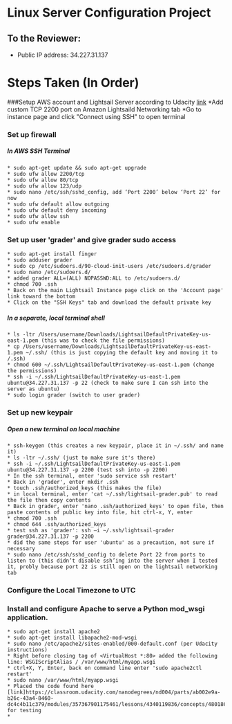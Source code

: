 # Linux Server Configuration Project

## To the Reviewer:
* Public IP address: 34.227.31.137

# Steps Taken (In Order)
###Setup AWS account and Lightsail Server according to Udacity [link](https://classroom.udacity.com/nanodegrees/nd004/parts/ab002e9a-b26c-43a4-8460-dc4c4b11c379/modules/357367901175462/lessons/3573679011239847/concepts/ce268cfe-99ec-49be-9326-876375f89a22)
    *Add custom TCP 2200 port on Amazon Lightsaild Networking tab
    *Go to instance page and click "Connect using SSH" to open terminal

### Set up firewall
##### In AWS SSH Terminal
    * sudo apt-get update && sudo apt-get upgrade
    * sudo ufw allow 2200/tcp
    * sudo ufw allow 80/tcp
    * sudo ufw allow 123/udp
    * sudo nano /etc/ssh/sshd_config, add ‘Port 2200’ below ‘Port 22’ for now
    * sudo ufw default allow outgoing
    * sudo ufw default deny incoming
    * sudo ufw allow ssh
    * sudo ufw enable

### Set up user 'grader' and give grader sudo access
    * sudo apt-get install finger
    * sudo adduser grader
    * sudo cp /etc/sudoers.d/90-cloud-init-users /etc/sudoers.d/grader
    * sudo nano /etc/sudoers.d/
    * added grader ALL=(ALL) NOPASSWD:ALL to /etc/sudoers.d/
    * chmod 700 .ssh
    * Back on the main Lightsail Instance page click on the 'Account page' link toward the bottom
    * Click on the "SSH Keys" tab and download the default private key

##### In a separate, local terminal shell
    * ls -ltr /Users/username/Downloads/LightsailDefaultPrivateKey-us-east-1.pem (this was to check the file permissions)
    * cp /Users/username/Downloads/LightsailDefaultPrivateKey-us-east-1.pem ~/.ssh/ (this is just copying the default key and moving it to /.ssh)
    * chmod 600 ~/.ssh/LightsailDefaultPrivateKey-us-east-1.pem (change the permissions)
    * ssh -i ~/.ssh/LightsailDefaultPrivateKey-us-east-1.pem ubuntu@34.227.31.137 -p 22 (check to make sure I can ssh into the server as ubuntu)
    * sudo login grader (switch to user grader)

### Set up new keypair
##### Open a new terminal on local machine
    * ssh-keygen (this creates a new keypair, place it in ~/.ssh/ and name it)
    * ls -ltr ~/.ssh/ (just to make sure it's there)
    * ssh -i ~/.ssh/LightsailDefaultPrivateKey-us-east-1.pem ubuntu@34.227.31.137 -p 2200 (test ssh into -p 2200)
    * In the ssh terminal, enter 'sudo service ssh restart'
    * Back in 'grader', enter mkdir .ssh
    * touch .ssh/authorized_keys (this makes the file)
    * in local terminal, enter 'cat ~/.ssh/lightsail-grader.pub' to read the file then copy contents
    * Back in grader, enter 'nano .ssh/authorized_keys' to open file, then paste contents of public key into file, hit ctrl-x, Y, enter
    * chmod 700 .ssh
    * chmod 644 .ssh/authorized_keys
    * test ssh as 'grader': ssh –i ~/.ssh/lightsail-grader grader@34.227.31.137 -p 2200
    * did the same steps for user 'ubuntu' as a precaution, not sure if necessary
    * sudo nano /etc/ssh/sshd_config to delete Port 22 from ports to listen to (this didn’t disable ssh’ing into the server when I tested it, probly because port 22 is still open on the lightsail networking tab

### Configure the Local Timezone to UTC

### Install and configure Apache to serve a Python mod_wsgi application.
    * sudo apt-get install apache2
    * sudo apt-get install libapache2-mod-wsgi
    * sudo nano /etc/apache2/sites-enabled/000-default.conf (per Udacity instructions)
    * Right before closing tag of <VirtualHost *:80> added the following line: WSGIScriptAlias / /var/www/html/myapp.wsgi
    * ctrl+X, Y, Enter, back on command line enter 'sudo apache2ctl restart'
    * sudo nano /var/www/html/myapp.wsgi
    * Placed the code found here [link]https://classroom.udacity.com/nanodegrees/nd004/parts/ab002e9a-b26c-43a4-8460-dc4c4b11c379/modules/357367901175461/lessons/4340119836/concepts/48018692630923 for testing
    *



